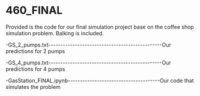 # 460_FINAL

Provided is the code for our final simulation project base on the coffee shop simulation problem. Balking is included.


-GS_2_pumps.txt-----------------------------------------------Our predictions for 2 pumps

-GS_4_pumps.txt-----------------------------------------------Our predictions for 4 pumps 

-GasStation_FINAL.ipynb--------------------------------------Our code that simulates the problem </n>
